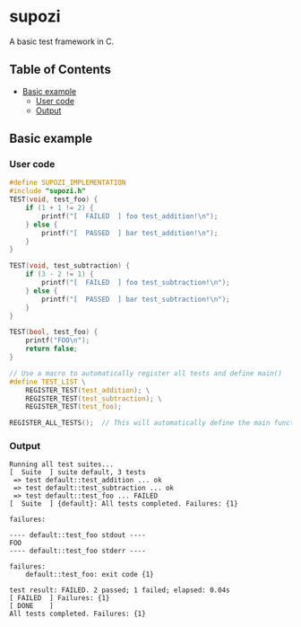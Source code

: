 # supozi

A basic test framework in C.

## Table of Contents

+ [Basic example](#basic_example)
    + [User code](#user_code)
    + [Output](#output)

## Basic example <a name = "basic_example"></a>

### User code <a name = "user_code"></a>

```c
#define SUPOZI_IMPLEMENTATION
#include "supozi.h"
TEST(void, test_foo) {
    if (1 + 1 != 2) {
        printf("[  FAILED  ] foo test_addition!\n");
    } else {
        printf("[  PASSED  ] bar test_addition!\n");
    }
}

TEST(void, test_subtraction) {
    if (3 - 2 != 1) {
        printf("[  FAILED  ] foo test_subtraction!\n");
    } else {
        printf("[  PASSED  ] bar test_subtraction!\n");
    }
}

TEST(bool, test_foo) {
    printf("FOO\n");
    return false;
}

// Use a macro to automatically register all tests and define main()
#define TEST_LIST \
    REGISTER_TEST(test_addition); \
    REGISTER_TEST(test_subtraction); \
    REGISTER_TEST(test_foo);

REGISTER_ALL_TESTS();  // This will automatically define the main function and register the tests
```

### Output <a name = "output"></a>

```console
Running all test suites...
[  Suite  ] suite default, 3 tests
 => test default::test_addition ... ok
 => test default::test_subtraction ... ok
 => test default::test_foo ... FAILED
[  Suite  ] {default}: All tests completed. Failures: {1}

failures:

---- default::test_foo stdout ----
FOO
---- default::test_foo stderr ----

failures:
    default::test_foo: exit code {1}

test result: FAILED. 2 passed; 1 failed; elapsed: 0.04s
[ FAILED  ] Failures: {1}
[ DONE    ]
All tests completed. Failures: {1}
```
